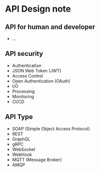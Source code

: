 # API Design note

## API for human and developer
- ...

## API security
- Authentication
- JSON Web Token (JWT)
- Access Control
- Open Authentication (OAuth)
- I/O
- Processing
- Monitoring
- CI/CD

## API Type
- SOAP (Simple Object Access Protocol)
- REST
- GraphQL
- gRPC
- WebSocket
- WebHook
- MQTT (Message Broker)
- AMQP
